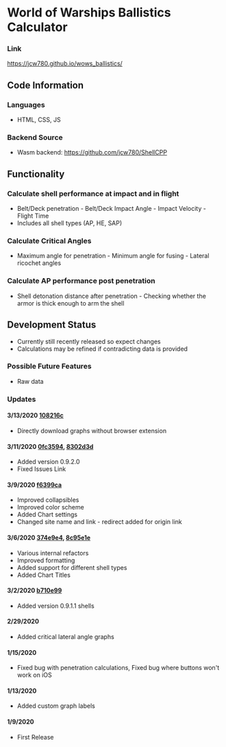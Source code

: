 # World of Warships Ballistics Calculator
### Link
https://jcw780.github.io/wows_ballistics/
## Code Information
### Languages
- HTML, CSS, JS
### Backend Source
- Wasm backend: https://github.com/jcw780/ShellCPP
## Functionality
### Calculate shell performance at impact and in flight
- Belt/Deck penetration - Belt/Deck Impact Angle - Impact Velocity - Flight Time
- Includes all shell types (AP, HE, SAP)
### Calculate Critical Angles
- Maximum angle for penetration - Minimum angle for fusing - Lateral ricochet angles
### Calculate AP performance post penetration
- Shell detonation distance after penetration - Checking whether the armor is thick enough to arm the shell
## Development Status
- Currently still recently released so expect changes 
- Calculations may be refined if contradicting data is provided
### Possible Future Features
- Raw data
### Updates
#### 3/13/2020 [108216c](https://github.com/jcw780/wows_ballistics/commit/108216c78bc83239472077c694c723992b046579)
- Directly download graphs without browser extension
#### 3/11/2020 [0fc3594](https://github.com/jcw780/wows_ballistics/commit/0fc35949232badc70527ce7f496adc35dd5e8328), [8302d3d](https://github.com/jcw780/wows_ballistics/commit/8302d3da49f037ce18428c6d616a6a575bb18ac4)
- Added version 0.9.2.0
- Fixed Issues Link
#### 3/9/2020 [f6399ca](https://github.com/jcw780/wows_ballistics/commit/f6399ca4cf2d605ad5e167da2cae0f6d6a1003f9)
- Improved collapsibles 
- Improved color scheme
- Added Chart settings
- Changed site name and link - redirect added for origin link
#### 3/6/2020 [374e9e4](https://github.com/jcw780/wows_ballistics/commit/f3b819676b6698b9bd6ca26e0ecfb33a83a8653d), [8c95e1e](https://github.com/jcw780/wows_ballistics/commit/63d331c73d632a57886f0d828cc022f8002bc93e)
- Various internal refactors
- Improved formatting
- Added support for different shell types
- Added Chart Titles 
#### 3/2/2020 [b710e99](https://github.com/jcw780/wows_ballistics/commit/4becb9de0ebf969d60625ef05ffff83192d1ae82)
- Added version 0.9.1.1 shells
#### 2/29/2020
- Added critical lateral angle graphs
#### 1/15/2020 
- Fixed bug with penetration calculations, Fixed bug where buttons won't work on iOS
#### 1/13/2020 
- Added custom graph labels
#### 1/9/2020 
- First Release 

